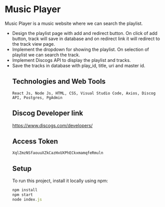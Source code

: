 # Music Player
   Music Player is a music website where we can search the playlist. 
 <ul>
  <li>
   Design the playlist page with add and redirect button. On click of add button, track will save in database and on redirect link it will redirect to the track view page.
 </li>
 <li>
  Implement the dropdown for showing the playlist. On selection of playlist we can search the track.
 </li>
 <li>
  Implement Discogs API to display the playlist and tracks.
 </li>
  <li>
  Save the tracks in database with play_id, title, uri and master id.
 </li>

## Technologies and Web Tools
    React Js, Node Js, HTML, CSS, Visual Studio Code, Axios, Discog API, Postgres, PgAdmin

## Discog Developer link
   https://www.discogs.com/developers/

## Access Token
    XqlZmzNSfaouuXZkCazHxUXPhECkxmamqfeRmuln
 
## Setup
To run this project, install it locally using npm:
 
```jsx
npm install 
npm start
node index.js
```

